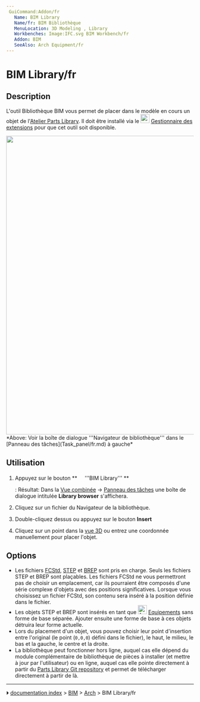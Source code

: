 ```yaml
---
 GuiCommand:Addon/fr
   Name: BIM Library
   Name/fr: BIM Bibliothèque
   MenuLocation: 3D Modeling , Library
   Workbenches: Image:IFC.svg BIM Workbench/fr
   Addon: BIM
   SeeAlso: Arch Equipment/fr
---
```


# BIM Library/fr

## Description

L\'outil Bibliothèque BIM vous permet de placer dans le modèle en cours un objet de l\'[Atelier Parts Library](Parts_Library/fr.md). Il doit être installé via le <img alt="" src=images/Std_AddonMgr.svg  style="width:24px;"> [Gestionnaire des extensions](Std_AddonMgr/fr.md) pour que cet outil soit disponible.

<img alt="" src=images/BIM_Library_screenshot.png  style="width:800px;"> 
*Above: Voir la boîte de dialogue '''Navigateur de bibliothèque''' dans le [Panneau des tâches](Task_panel/fr.md) à gauche*

## Utilisation

1.  Appuyez sur le bouton **<img src="images/BIM_Library.png" width=16px> '''BIM Library'''
**

    :   Résultat: Dans la [Vue combinée](Combo_view/fr.md) → [Panneau des tâches](Task_panel/fr.md) une boîte de dialogue intitulée **Library browser** s\'affichera.
2.  Cliquez sur un fichier du Navigateur de la bibliothèque.
3.  Double-cliquez dessus ou appuyez sur le bouton **Insert**
4.  Cliquez sur un point dans la [vue 3D](3D_view/fr.md) ou entrez une coordonnée manuellement pour placer l\'objet.

## Options

-   Les fichiers [FCStd](FCStd/fr.md), [STEP](STEP/fr.md) et [BREP](BREP/fr.md) sont pris en charge. Seuls les fichiers STEP et BREP sont plaçables. Les fichiers FCStd ne vous permettront pas de choisir un emplacement, car ils pourraient être composés d\'une série complexe d\'objets avec des positions significatives. Lorsque vous choisissez un fichier FCStd, son contenu sera inséré à la position définie dans le fichier.
-   Les objets STEP et BREP sont insérés en tant que <img alt="Arch Equipment" src=images/Arch_Equipment.svg  style="width:24px;"> [Equipements](Arch_Equipment/fr.md) sans forme de base séparée. Ajouter ensuite une forme de base à ces objets détruira leur forme actuelle.
-   Lors du placement d\'un objet, vous pouvez choisir leur point d\'insertion entre l\'original (le point (`0,0,0`) défini dans le fichier), le haut, le milieu, le bas et la gauche, le centre et la droite.
-   La bibliothèque peut fonctionner hors ligne, auquel cas elle dépend du module complémentaire de bibliothèque de pièces à installer (et mettre à jour par l\'utilisateur) ou en ligne, auquel cas elle pointe directement à partir du [Parts Library Git repository](https://github.com/FreeCAD/FreeCAD-library) et permet de télécharger directement à partir de là.



---
⏵ [documentation index](../README.md) > [BIM](Category_BIM.md) > [Arch](Category_Arch.md) > BIM Library/fr
